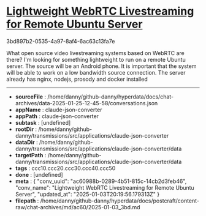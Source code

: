 # [Lightweight WebRTC Livestreaming for Remote Ubuntu Server](https://claude.ai/chat/ac60988b-0289-4b51-815c-14cb2d3feb46)

3bd897b2-0535-4a97-8af4-6ac63c13fa7e

What open source video livestreaming systems based on WebRTC are there? I'm looking for something lightweight to run on a remote Ubuntu server. The source will be an Android phone. It is important that the system will be able to work on a low bandwidth source connection. The server already has nginx, nodejs, prosody and docker installed

---

* **sourceFile** : /home/danny/github-danny/hyperdata/docs/chat-archives/data-2025-01-25-12-45-58/conversations.json
* **appName** : claude-json-converter
* **appPath** : claude-json-converter
* **subtask** : [undefined]
* **rootDir** : /home/danny/github-danny/transmissions/src/applications/claude-json-converter
* **dataDir** : /home/danny/github-danny/transmissions/src/applications/claude-json-converter/data
* **targetPath** : /home/danny/github-danny/transmissions/src/applications/claude-json-converter/data
* **tags** : ccc10.ccc20.ccc30.ccc40.ccc50
* **done** : [undefined]
* **meta** : {
  "conv_uuid": "ac60988b-0289-4b51-815c-14cb2d3feb46",
  "conv_name": "Lightweight WebRTC Livestreaming for Remote Ubuntu Server",
  "updated_at": "2025-01-03T20:19:56.179313Z"
}
* **filepath** : /home/danny/github-danny/hyperdata/docs/postcraft/content-raw/chat-archives/md/ac60/2025-01-03_3bd.md